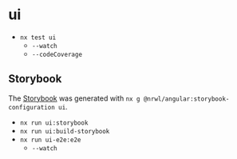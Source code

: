 # ui

- `nx test ui`
  - `--watch`
  - `--codeCoverage`

## Storybook

The [Storybook](https://storybook.js.org/) was generated with
`nx g @nrwl/angular:storybook-configuration ui`.

- `nx run ui:storybook`
- `nx run ui:build-storybook`
- `nx run ui-e2e:e2e`
  - `--watch`
